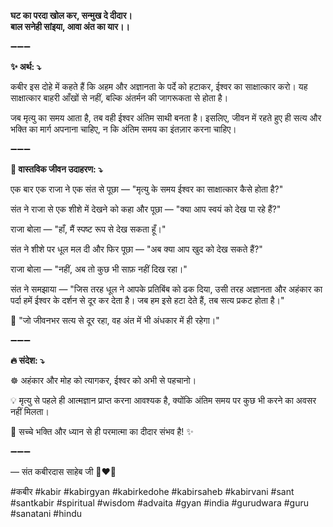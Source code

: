 **घट का परदा खोल कर, सन्मुख दे दीदार।**\
**बाल सनेही सांइया, आवा अंत का यार।।**

➖➖➖

**✨ अर्थ: ⤵**

कबीर इस दोहे में कहते हैं कि अहम और अज्ञानता के पर्दे को हटाकर, ईश्वर का साक्षात्कार करो। यह साक्षात्कार बाहरी आँखों से नहीं, बल्कि अंतर्मन की जागरूकता से होता है।

जब मृत्यु का समय आता है, तब वही ईश्वर अंतिम साथी बनता है। इसलिए, जीवन में रहते हुए ही सत्य और भक्ति का मार्ग अपनाना चाहिए, न कि अंतिम समय का इंतज़ार करना चाहिए।

➖➖➖

**🌾 वास्तविक जीवन उदाहरण: ⤵**

एक बार एक राजा ने एक संत से पूछा — "मृत्यु के समय ईश्वर का साक्षात्कार कैसे होता है?"

संत ने राजा से एक शीशे में देखने को कहा और पूछा — "क्या आप स्वयं को देख पा रहे हैं?"

राजा बोला — "हाँ, मैं स्पष्ट रूप से देख सकता हूँ।"

संत ने शीशे पर धूल मल दी और फिर पूछा — "अब क्या आप खुद को देख सकते हैं?"

राजा बोला — "नहीं, अब तो कुछ भी साफ़ नहीं दिख रहा।"

संत ने समझाया — "जिस तरह धूल ने आपके प्रतिबिंब को ढक दिया, उसी तरह अज्ञानता और अहंकार का पर्दा हमें ईश्वर के दर्शन से दूर कर देता है। जब हम इसे हटा देते हैं, तब सत्य प्रकट होता है।"

📜 "जो जीवनभर सत्य से दूर रहा, वह अंत में भी अंधकार में ही रहेगा।"

➖➖➖

**🔥 संदेश: ⤵**

☸ अहंकार और मोह को त्यागकर, ईश्वर को अभी से पहचानो।

💡 मृत्यु से पहले ही आत्मज्ञान प्राप्त करना आवश्यक है, क्योंकि अंतिम समय पर कुछ भी करने का अवसर नहीं मिलता।

🙏 सच्चे भक्ति और ध्यान से ही परमात्मा का दीदार संभव है! ✨

➖➖➖

— संत कबीरदास साहेब जी 🙏❤️💯

#कबीर #kabir #kabirgyan #kabirkedohe #kabirsaheb #kabirvani #sant #santkabir #spiritual #wisdom #advaita #gyan #india #gurudwara #guru #sanatani #hindu
